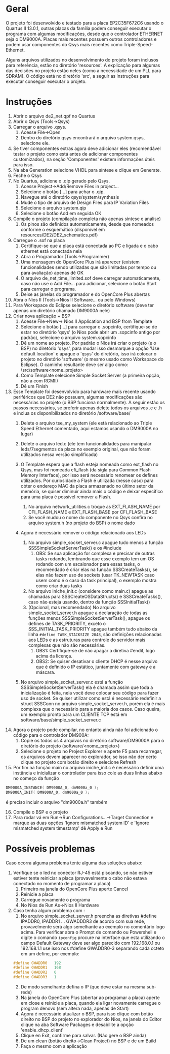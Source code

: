 # Geral
O projeto foi desenvolvido e testado para a placa EP2C35F672C6 usando o Quartus II 13.0.1, outras placas da família podem conseguir executar o programa com algumas modificações, desde que o controlador ETHERNET seja o DM9000A. Placas mais recentes possuem outros controladores e podem usar componentes do Qsys mais recentes como Triple-Speed-Ethernet.

Alguns arquivos utilizados no desenvolvimento do projeto foram inclusos para referência, estão no diretório 'resources'. A explicação para algumas das decisões no projeto estão neles (como a necessidade de um PLL para SDRAM). O código está no diretório 'src', a seguir as instruções para executar conseguir executar o projeto.

# Instruções
1. Abrir o arquivo de2_net.qpf no Quartus
2. Abrir o Qsys (Tools->Qsys)
3. Carregar o arquivo .qsys. 
    1. Acesse File->Open
    2. Dentro do diretório qsys encontrará o arquivo system.qsys, selecione ele.
4. Se tiver componentes extras agora deve adicionar eles (recomendável testar o projeto como está antes de adicionar componentes customizados), na seção 'Componentes' existem informações úteis para isso.
5. Na aba Generation selecione VHDL para síntese e clique em Generate.
6. Feche o Qsys
7. No Quartus, adicione o .qip gerado pelo Qsys. 
    1. Acesse Project->Add/Remove Files in project...
    2. Selecione o botão [...] para achar o .qip. 
    3. Navegue até o diretório qsys/system/synthesis
    4. Mude o tipo de arquivo de Design Files para IP Variation Files
    5. Selecione o arquivo system.qip
    6. Selecione o botão Add em seguida OK
8. Compile o projeto (compilação completa não apenas síntese e análise) 
    1. Os pinos são definidos automaticamente, desde que nomeados conforme o esquemático (disponível em resources/DE2/DE2_schematics.pdf)
9. Carregue o .sof na placa
    1. Certifique-se que a placa está conectada ao PC e ligada e o cabo ethernet está conectada nela
    2. Abra o Programador (Tools->Programmer)
    3. Uma mensagem do OpenCore Plus irá aparecer (existem funcionalidades sendo utilizadas que são limitadas por tempo ou para avaliação) apenas dê OK
    4. O arquivo de_net_time_limited.sof deve carregar automaticamente, caso não use o Add File... para adicionar, selecione o botão Start para carregar o programa.
    5. Deixe as janelas do programador e do OpenCore Plus abertas
10. Abra o Nios II (Tools->Nios II Software... ou pelo Windows)
11. Para Workspace do Eclipse selecione o diretório software (deve ter apenas um diretório chamado DM9000A nele)
12. Criar nova aplicação + BSP
    1. Acesse File->New-> Nios II Application and BSP from Template
    2. Selecione o botão [...] para carregar o .sopcinfo, certifique-se de estar no diretório 'qsys' (o Nios pode abrir um .sopcinfo antigo por padrão), selecione o arquivo system.sopcinfo
    3. Dê um nome ao projeto. Por padrão o Nios irá criar o projeto (e o BSP) no diretório 'qsys', para mudar isso desmarque a opção 'Use default location' e apague o 'qsys' do diretório, isso irá colocar o projeto no diretório 'software' (o mesmo usado como Workspace do Eclipse). O caminho resultante deve ser algo como: \src\software\<nome_projeto>
    4. Como Template selecione Simple Socket Server (a primeira opção, não a com RGMII)
    5. Dê um Finish
13. Esse Template foi desenvolvido para hardware mais recente usando periféricos que DE2 não possuem, algumas modificações são necessárias no projeto (o BSP funciona normalmente). A seguir estão os passos necessários, se preferir apenas delete todos os arquivos .c e .h e inclua os disponibilizados no diretório /software/base/
    1. Delete o arquivo tse_my_system (ele está relacionado ao Triple Speed Ethernet comentado, aqui estamos usando o DM9000A no lugar)
    2. Delete o arquivo led.c (ele tem funcionalidades para manipular leds/7segmentos da placa no exemplo original, que não foram utilizados nessa versão simplificada)
    3. O Template espera que a flash esteja nomeada como ext_flash no Qsys, mas foi nomeada cfi_flash (da sigla para Common Flash Memory Interface), por isso será necessário renomear os defines utilizados. Por curiosidade a Flash é utilizada (nesse caso) para obter o endereço MAC da placa armazenado no último setor da memória, se quiser diminuir ainda mais o código e deixar específico para uma placa é possível remover a Flash.
        1. No arquivo network_utilities.c troque as EXT_FLASH_NAME por CFI_FLASH_NAME e EXT_FLASH_BASE por CFI_FLASH_BASE
        2. Se você mudou o nome do componente no Qsys confira no arquivo system.h (no projeto do BSP) o nome dado
    4. Agora é necessário remover o código relacionado aos LEDs 
        1. No arquivo simple_socket_server.c apague tudo menos a função SSSSimpleSocketServerTask() e os #include
            1. OBS: Se sua aplicação for complexa e precisar de outras tasks rodando, lembrando que esse exemplo tem um OS rodando com um escalonador para essas tasks,  o recomendado é criar elas na função SSSCreateTasks(), se elas não fazem uso de sockets (usar TK_NEWTASK caso usem como é o caso da task principal), o exemplo mostra como criar duas tasks
        2. No arquivo iniche_init.c (considere como main.c) apague as chamadas para SSSCreateOSDataStructs() e SSSCreateTasks(), caso não esteja usando, dentro da função SSSInitialTask()
        3. (Opcional, mas recomendado) No arquivo simple_socket_server.h apague a declaração de todas as funções menos SSSSimpleSocketServerTask(), apague os defines de TASK_PRIORITY, exceto o SSS_INITIAL_TASK_PRIORITY apague também tudo abaixo da linha `#define TASK_STACKSIZE 2048`, são definições relacionadas aos LEDs e as estruturas para controle do servidor mais complexas que não são necessárias. 
            1. OBS1: Certifique-se de não apagar a diretiva #endif, logo acima da licença.
            2. OBS2: Se quiser desativar o cliente DHCP  é nesse arquivo que é definido o IP estático, juntamente com gateway e a máscara.
        
    5. No arquivo simple_socket_server.c está a função SSSSimpleSocketServerTask() ela é chamada assim que toda a inicialização é feita, nela você deve colocar seu código para fazer uso de socket. Se quiser utilizar como está é necessário redefinir a struct SSSConn no arquivo simple_socket_server.h, porém ela é mais complexa que o necessário para a maioria dos casos. Caso queira, um exemplo pronto para um CLIENTE TCP está em software/base/simple_socket_server.c
14. Agora o projeto pode compilar, no entanto ainda não foi adicionado o código para o controlador DM900A:
    1. Copie os todos os 4 arquivos no diretório software/DM9000A para o diretório do projeto (software/<nome_projeto>)
    2. Selecione o projeto no Project Explorer e aperte F5 para recarregar, os arquivos devem aparecer no explorador, se isso não der certo clique no projeto com botão direito e selecione Refresh
15. Por fim na função main no arquivo iniche_init.c é necessário definir uma instância e inicializar o controlador para isso cole as duas linhas abaixo no começo da função
```c
DM9000A_INSTANCE( DM9000A_0, dm9000a_0 );
DM9000A_INIT( DM9000A_0, dm9000a_0 );
```
 é preciso incluir o arquivo "dm9000a.h" também

16. Compile o BSP e o projeto
17. Para rodar vá em Run->Run Configurations...->Target Connection e marque as duas opções 'Ignore mismatched system ID' e 'Ignore mismatched system timestamp' dê Apply e Run
# Possíveis problemas
Caso ocorra alguma problema tente alguma das soluções abaixo:
1. Verifique se o led no conector RJ-45 está piscando, se não estiver estiver tente reiniciar a placa (provavelmente o cabo não estava conectado no momento de programar a placa)
    1. Primeiro na janela do OpenCore Plus aperte Cancel
    2. Reinicie a placa
    3. Carregue novamente o programa
    5. No Nios de Run As->Nios II Hardware
2. Caso tenha algum problema com :
    1. No arquivo simple_socket_server.h preencha as diretivas #define IPADDR0, IPADDR1 ... GWADDDR3 de acordo com sua rede, provavelmente será algo semelhante ao exemplo no comentário logo acima. Para verificar abra o Prompt de comando ou Powershell e digite o comando `ipconfig` procure na interface que esta utilizando o campo Default Gateway deve ser algo parecido com 192.168.0.1 ou 192.168.1.1 use isso nos #define GWADDR0-3 separando cada octeto em um define, por exemplo:
    ```c
    #define GWADDR0   192
    #define GWADDR1   168
    #define GWADDR2   0
    #define GWADDR3   1
    ```
    2. De modo semelhante defina o IP (que deve estar na mesma sub-rede)
    3. Na janela do OpenCore Plus (abertar ao programar a placa) aperte em close e reinicie a placa, quando ela ligar novamente carregue o program denovo (sem altera nada, apenas de Start)
    3. Agora é necessário atualizar o BSP, para isso clique com botão direito no BSP do projeto no explorador do Nios, na janela do Editor clique na aba Software Packages e desabilite a opção 'enable_dhcp_client'
    4. Clique en Exit, confirme para salvar. (Não gere o BSP ainda)
    5. De um clean (botão direito->Clean Project) no BSP e de um Build
    6. Faça o mesmo com a aplicação 